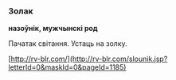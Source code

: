 ### Золак
**назоўнік, мужчынскі род**

Пачатак світання. Устаць на золку.

<a rel="author">[http://rv-blr.com/](http://rv-blr.com/slounik.jsp?letterId=0&maskId=0&pageId=1185)</a>
